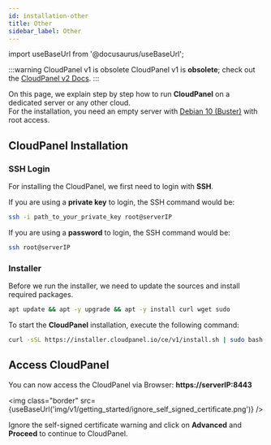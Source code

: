 ```yaml
---
id: installation-other
title: Other
sidebar_label: Other
---
```


import useBaseUrl from '@docusaurus/useBaseUrl';

:::warning CloudPanel v1 is obsolete
CloudPanel v1 is **obsolete**; check out the [CloudPanel v2 Docs](https://www.cloudpanel.io/docs/v2/introduction/).
:::

On this page, we explain step by step how to run **CloudPanel** on a dedicated server or any other cloud. <br />
For the installation, you need an empty server with [Debian 10 (Buster)](../requirements) with root access.

## CloudPanel Installation

### SSH Login

For installing the CloudPanel, we first need to login with **SSH**.

If you are using a **private key** to login, the SSH command would be:

```bash
ssh -i path_to_your_private_key root@serverIP
```

If you are using a **password** to login, the SSH command would be:

```bash
ssh root@serverIP
```

### Installer

Before we run the installer, we need to update the sources and install required packages.

```bash
apt update && apt -y upgrade && apt -y install curl wget sudo
```

To start the **CloudPanel** installation, execute the following command:

```bash
curl -sSL https://installer.cloudpanel.io/ce/v1/install.sh | sudo bash
```

## Access CloudPanel

You can now access the CloudPanel via Browser: **https://serverIP:8443**

<img class="border" src={useBaseUrl('img/v1/getting_started/ignore_self_signed_certificate.png')} />

Ignore the self-signed certificate warning and click on **Advanced** and **Proceed** to continue to CloudPanel.